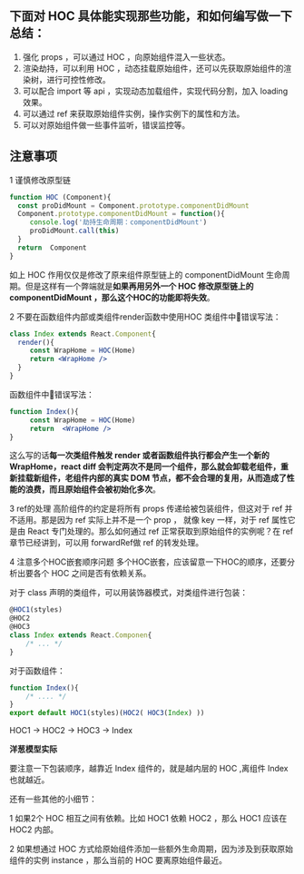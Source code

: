 ## 下面对 HOC 具体能实现那些功能，和如何编写做一下总结：
1. 强化 props ，可以通过 HOC ，向原始组件混入一些状态。
2. 渲染劫持，可以利用 HOC ，动态挂载原始组件，还可以先获取原始组件的渲染树，进行可控性修改。
3. 可以配合 import 等 api ，实现动态加载组件，实现代码分割，加入 loading 效果。
4. 可以通过 ref 来获取原始组件实例，操作实例下的属性和方法。
5. 可以对原始组件做一些事件监听，错误监控等。

## 注意事项
1 谨慎修改原型链
```jsx
function HOC (Component){
  const proDidMount = Component.prototype.componentDidMount 
  Component.prototype.componentDidMount = function(){
     console.log('劫持生命周期：componentDidMount')
     proDidMount.call(this)
  }
  return  Component
}
```
如上 HOC 作用仅仅是修改了原来组件原型链上的 componentDidMount 生命周期。但是这样有一个弊端就是**如果再用另外一个 HOC 修改原型链上的 componentDidMount ，那么这个HOC的功能即将失效**。

2 不要在函数组件内部或类组件render函数中使用HOC
类组件中🙅错误写法：
```jsx
class Index extends React.Component{
  render(){
     const WrapHome = HOC(Home)
     return <WrapHome />
  }
}
```
函数组件中🙅错误写法：
```jsx
function Index(){
     const WrapHome = HOC(Home)
     return  <WrapHome />
}
```
这么写的话**每一次类组件触发 render 或者函数组件执行都会产生一个新的WrapHome，react diff 会判定两次不是同一个组件，那么就会卸载老组件，重新挂载新组件，老组件内部的真实 DOM 节点，都不会合理的复用，从而造成了性能的浪费，而且原始组件会被初始化多次**。

3 ref的处理
高阶组件的约定是将所有 props 传递给被包装组件，但这对于 ref 并不适用。那是因为 ref 实际上并不是一个 prop ， 就像 key 一样，对于 ref 属性它是由 React 专门处理的。那么如何通过 ref 正常获取到原始组件的实例呢？在 ref 章节已经讲到，可以用 forwardRef做 ref 的转发处理。

4 注意多个HOC嵌套顺序问题
多个HOC嵌套，应该留意一下HOC的顺序，还要分析出要各个 HOC 之间是否有依赖关系。

对于 class 声明的类组件，可以用装饰器模式，对类组件进行包装：
```jsx
@HOC1(styles)
@HOC2
@HOC3
class Index extends React.Componen{
    /* ... */
}
```
对于函数组件：
```jsx
function Index(){
    /* .... */
}
export default HOC1(styles)(HOC2( HOC3(Index) )) 
```
HOC1 -> HOC2 -> HOC3 -> Index

**洋葱模型实际**

要注意一下包装顺序，越靠近 Index 组件的，就是越内层的 HOC ,离组件 Index 也就越近。

还有一些其他的小细节：

1 如果2个 HOC 相互之间有依赖。比如 HOC1 依赖 HOC2 ，那么 HOC1 应该在 HOC2 内部。

2 如果想通过 HOC 方式给原始组件添加一些额外生命周期，因为涉及到获取原始组件的实例 instance ，那么当前的 HOC 要离原始组件最近。